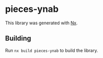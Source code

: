 # pieces-ynab

This library was generated with [Nx](https://nx.dev).

## Building

Run `nx build pieces-ynab` to build the library.
